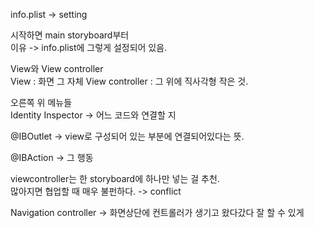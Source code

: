info.plist -> setting 

시작하면 main storyboard부터   
이유 -> info.plist에 그렇게 설정되어 있음.

View와 View controller  
View : 화면 그 자체
View controller : 그 위에 직사각형 작은 것. 

오른쪽 위 메뉴들  
Identity Inspector -> 어느 코드와 연결할 지

@IBOutlet -> view로 구성되어 있는 부분에 연결되어있다는 뜻.

@IBAction -> 그 행동

viewcontroller는 한 storyboard에 하나만 넣는 걸 추천.   
많아지면 협업할 때 매우 불펀하다. -> conflict

Navigation controller -> 화면상단에 컨트롤러가 생기고 왔다갔다 잘 할 수 있게
